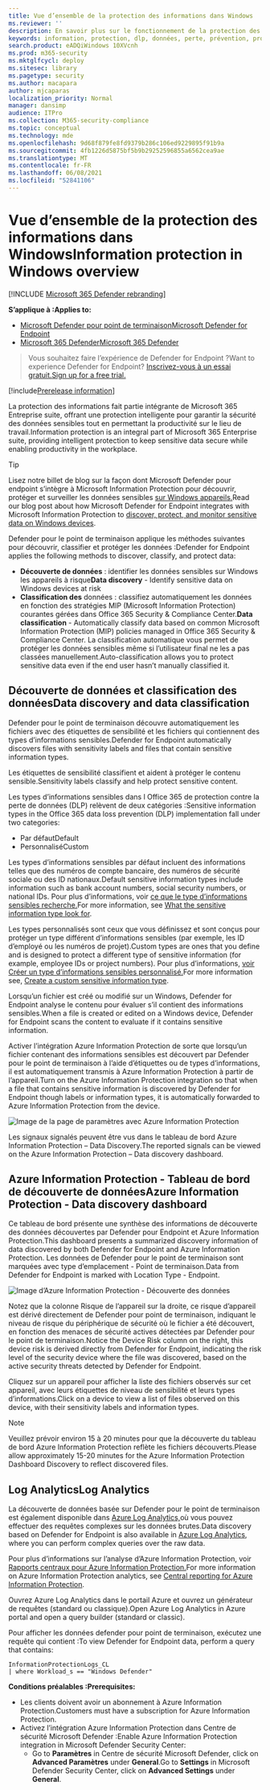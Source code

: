 ```yaml
---
title: Vue d’ensemble de la protection des informations dans Windows
ms.reviewer: ''
description: En savoir plus sur le fonctionnement de la protection des informations Windows pour identifier et protéger les informations sensibles
keywords: information, protection, dlp, données, perte, prévention, protéger
search.product: eADQiWindows 10XVcnh
ms.prod: m365-security
ms.mktglfcycl: deploy
ms.sitesec: library
ms.pagetype: security
ms.author: macapara
author: mjcaparas
localization_priority: Normal
manager: dansimp
audience: ITPro
ms.collection: M365-security-compliance
ms.topic: conceptual
ms.technology: mde
ms.openlocfilehash: 9d68f879fe8fd9379b286c106ed9229895f91b9a
ms.sourcegitcommit: 4fb1226d5875bf5b9b29252596855a6562cea9ae
ms.translationtype: MT
ms.contentlocale: fr-FR
ms.lasthandoff: 06/08/2021
ms.locfileid: "52841106"
---
```

# <a name="information-protection-in-windows-overview"></a><span data-ttu-id="9c782-104">Vue d’ensemble de la protection des informations dans Windows</span><span class="sxs-lookup"><span data-stu-id="9c782-104">Information protection in Windows overview</span></span>

[!INCLUDE [Microsoft 365 Defender rebranding](../../includes/microsoft-defender.md)]

<span data-ttu-id="9c782-105">**S’applique à :**</span><span class="sxs-lookup"><span data-stu-id="9c782-105">**Applies to:**</span></span>

- [<span data-ttu-id="9c782-106">Microsoft Defender pour point de terminaison</span><span class="sxs-lookup"><span data-stu-id="9c782-106">Microsoft Defender for Endpoint</span></span>](https://go.microsoft.com/fwlink/p/?linkid=2154037)
- [<span data-ttu-id="9c782-107">Microsoft 365 Defender</span><span class="sxs-lookup"><span data-stu-id="9c782-107">Microsoft 365 Defender</span></span>](https://go.microsoft.com/fwlink/?linkid=2118804)

> <span data-ttu-id="9c782-108">Vous souhaitez faire l’expérience de Defender for Endpoint ?</span><span class="sxs-lookup"><span data-stu-id="9c782-108">Want to experience Defender for Endpoint?</span></span> [<span data-ttu-id="9c782-109">Inscrivez-vous à un essai gratuit.</span><span class="sxs-lookup"><span data-stu-id="9c782-109">Sign up for a free trial.</span></span>](https://www.microsoft.com/microsoft-365/windows/microsoft-defender-atp?ocid=docs-wdatp-exposedapis-abovefoldlink) 


[!include[Prerelease information](../../includes/prerelease.md)]

<span data-ttu-id="9c782-110">La protection des informations fait partie intégrante de Microsoft 365 Entreprise suite, offrant une protection intelligente pour garantir la sécurité des données sensibles tout en permettant la productivité sur le lieu de travail.</span><span class="sxs-lookup"><span data-stu-id="9c782-110">Information protection is an integral part of Microsoft 365 Enterprise suite, providing intelligent protection to keep sensitive data secure while enabling productivity in the workplace.</span></span>


>[!TIP]
> <span data-ttu-id="9c782-111">Lisez notre billet de blog sur la façon dont Microsoft Defender pour endpoint s’intègre à Microsoft Information Protection pour découvrir, protéger et surveiller les données sensibles [sur Windows appareils.](https://cloudblogs.microsoft.com/microsoftsecure/2019/01/17/windows-defender-atp-integrates-with-microsoft-information-protection-to-discover-protect-and-monitor-sensitive-data-on-windows-devices/)</span><span class="sxs-lookup"><span data-stu-id="9c782-111">Read our blog post about how Microsoft Defender for Endpoint integrates with Microsoft Information Protection to [discover, protect, and monitor sensitive data on Windows devices](https://cloudblogs.microsoft.com/microsoftsecure/2019/01/17/windows-defender-atp-integrates-with-microsoft-information-protection-to-discover-protect-and-monitor-sensitive-data-on-windows-devices/).</span></span>

<span data-ttu-id="9c782-112">Defender pour le point de terminaison applique les méthodes suivantes pour découvrir, classifier et protéger les données :</span><span class="sxs-lookup"><span data-stu-id="9c782-112">Defender for Endpoint applies the following methods to discover, classify, and protect data:</span></span>

- <span data-ttu-id="9c782-113">**Découverte de données** : identifier les données sensibles sur Windows les appareils à risque</span><span class="sxs-lookup"><span data-stu-id="9c782-113">**Data discovery** - Identify sensitive data on Windows devices at risk</span></span>
- <span data-ttu-id="9c782-114">**Classification des** données : classifiez automatiquement les données en fonction des stratégies MIP (Microsoft Information Protection) courantes gérées dans Office 365 Security & Compliance Center.</span><span class="sxs-lookup"><span data-stu-id="9c782-114">**Data classification** - Automatically classify data based on common Microsoft Information Protection (MIP) policies managed in Office 365 Security & Compliance Center.</span></span> <span data-ttu-id="9c782-115">La classification automatique vous permet de protéger les données sensibles même si l’utilisateur final ne les a pas classées manuellement.</span><span class="sxs-lookup"><span data-stu-id="9c782-115">Auto-classification allows you to protect sensitive data even if the end user hasn’t manually classified it.</span></span>


## <a name="data-discovery-and-data-classification"></a><span data-ttu-id="9c782-116">Découverte de données et classification des données</span><span class="sxs-lookup"><span data-stu-id="9c782-116">Data discovery and data classification</span></span>

<span data-ttu-id="9c782-117">Defender pour le point de terminaison découvre automatiquement les fichiers avec des étiquettes de sensibilité et les fichiers qui contiennent des types d’informations sensibles.</span><span class="sxs-lookup"><span data-stu-id="9c782-117">Defender for Endpoint automatically discovers files with sensitivity labels and files that contain sensitive information types.</span></span>

<span data-ttu-id="9c782-118">Les étiquettes de sensibilité classifient et aident à protéger le contenu sensible.</span><span class="sxs-lookup"><span data-stu-id="9c782-118">Sensitivity labels classify and help protect sensitive content.</span></span>

<span data-ttu-id="9c782-119">Les types d’informations sensibles dans l Office 365 de protection contre la perte de données (DLP) relèvent de deux catégories :</span><span class="sxs-lookup"><span data-stu-id="9c782-119">Sensitive information types in the Office 365 data loss prevention (DLP) implementation fall under two categories:</span></span>

- <span data-ttu-id="9c782-120">Par défaut</span><span class="sxs-lookup"><span data-stu-id="9c782-120">Default</span></span>
- <span data-ttu-id="9c782-121">Personnalisé</span><span class="sxs-lookup"><span data-stu-id="9c782-121">Custom</span></span>

<span data-ttu-id="9c782-122">Les types d’informations sensibles par défaut incluent des informations telles que des numéros de compte bancaire, des numéros de sécurité sociale ou des ID nationaux.</span><span class="sxs-lookup"><span data-stu-id="9c782-122">Default sensitive information types include information such as bank account numbers, social security numbers, or national IDs.</span></span> <span data-ttu-id="9c782-123">Pour plus d’informations, voir [ce que le type d’informations sensibles recherche.](/office365/securitycompliance/what-the-sensitive-information-types-look-for)</span><span class="sxs-lookup"><span data-stu-id="9c782-123">For more information, see [What the sensitive information type look for](/office365/securitycompliance/what-the-sensitive-information-types-look-for).</span></span>

<span data-ttu-id="9c782-124">Les types personnalisés sont ceux que vous définissez et sont conçus pour protéger un type différent d’informations sensibles (par exemple, les ID d’employé ou les numéros de projet).</span><span class="sxs-lookup"><span data-stu-id="9c782-124">Custom types are ones that you define and is designed to protect a different type of sensitive information (for example, employee IDs or project numbers).</span></span> <span data-ttu-id="9c782-125">Pour plus d’informations, [voir Créer un type d’informations sensibles personnalisé.](/office365/securitycompliance/create-a-custom-sensitive-information-type)</span><span class="sxs-lookup"><span data-stu-id="9c782-125">For more information see, [Create a custom sensitive information type](/office365/securitycompliance/create-a-custom-sensitive-information-type).</span></span>

<span data-ttu-id="9c782-126">Lorsqu’un fichier est créé ou modifié sur un Windows, Defender for Endpoint analyse le contenu pour évaluer s’il contient des informations sensibles.</span><span class="sxs-lookup"><span data-stu-id="9c782-126">When a file is created or edited on a  Windows device, Defender for Endpoint scans the content to evaluate if it contains sensitive information.</span></span>

<span data-ttu-id="9c782-127">Activer l’intégration Azure Information Protection de sorte que lorsqu’un fichier contenant des informations sensibles est découvert par Defender pour le point de terminaison à l’aide d’étiquettes ou de types d’informations, il est automatiquement transmis à Azure Information Protection à partir de l’appareil.</span><span class="sxs-lookup"><span data-stu-id="9c782-127">Turn on the Azure Information Protection integration so that when a file that contains sensitive information is discovered by Defender for Endpoint though labels or information types, it is automatically forwarded to Azure Information Protection from the device.</span></span>

![Image de la page de paramètres avec Azure Information Protection](images/atp-settings-aip.png)

<span data-ttu-id="9c782-129">Les signaux signalés peuvent être vus dans le tableau de bord Azure Information Protection – Data Discovery.</span><span class="sxs-lookup"><span data-stu-id="9c782-129">The reported signals can be viewed on the Azure Information Protection – Data discovery dashboard.</span></span>

## <a name="azure-information-protection---data-discovery-dashboard"></a><span data-ttu-id="9c782-130">Azure Information Protection - Tableau de bord de découverte de données</span><span class="sxs-lookup"><span data-stu-id="9c782-130">Azure Information Protection - Data discovery dashboard</span></span>

<span data-ttu-id="9c782-131">Ce tableau de bord présente une synthèse des informations de découverte des données découvertes par Defender pour Endpoint et Azure Information Protection.</span><span class="sxs-lookup"><span data-stu-id="9c782-131">This dashboard presents a summarized discovery information of data discovered by both Defender for Endpoint and Azure Information Protection.</span></span> <span data-ttu-id="9c782-132">Les données de Defender pour le point de terminaison sont marquées avec type d’emplacement - Point de terminaison.</span><span class="sxs-lookup"><span data-stu-id="9c782-132">Data from Defender for Endpoint is marked with Location Type - Endpoint.</span></span>

![Image d’Azure Information Protection - Découverte des données](images/azure-data-discovery.png)

<span data-ttu-id="9c782-134">Notez que la colonne Risque de l’appareil sur la droite, ce risque d’appareil est dérivé directement de Defender pour point de terminaison, indiquant le niveau de risque du périphérique de sécurité où le fichier a été découvert, en fonction des menaces de sécurité actives détectées par Defender pour le point de terminaison.</span><span class="sxs-lookup"><span data-stu-id="9c782-134">Notice the Device Risk column on the right, this device risk is derived directly from Defender for Endpoint, indicating the risk level of the security device where the file was discovered, based on the active security threats detected by Defender for Endpoint.</span></span>

<span data-ttu-id="9c782-135">Cliquez sur un appareil pour afficher la liste des fichiers observés sur cet appareil, avec leurs étiquettes de niveau de sensibilité et leurs types d’informations.</span><span class="sxs-lookup"><span data-stu-id="9c782-135">Click on a device to view a list of files observed on this device, with their sensitivity labels and information types.</span></span>

>[!NOTE]
><span data-ttu-id="9c782-136">Veuillez prévoir environ 15 à 20 minutes pour que la découverte du tableau de bord Azure Information Protection reflète les fichiers découverts.</span><span class="sxs-lookup"><span data-stu-id="9c782-136">Please allow approximately 15-20 minutes for the Azure Information Protection Dashboard Discovery to reflect discovered files.</span></span>

## <a name="log-analytics"></a><span data-ttu-id="9c782-137">Log Analytics</span><span class="sxs-lookup"><span data-stu-id="9c782-137">Log Analytics</span></span>

<span data-ttu-id="9c782-138">La découverte de données basée sur Defender pour le point de terminaison est également disponible dans [Azure Log Analytics,](/azure/log-analytics/log-analytics-overview)où vous pouvez effectuer des requêtes complexes sur les données brutes.</span><span class="sxs-lookup"><span data-stu-id="9c782-138">Data discovery based on Defender for Endpoint is also available in [Azure Log Analytics](/azure/log-analytics/log-analytics-overview), where you can perform complex queries over the raw data.</span></span>

<span data-ttu-id="9c782-139">Pour plus d’informations sur l’analyse d’Azure Information Protection, voir [Rapports centraux pour Azure Information Protection.](/azure/information-protection/reports-aip)</span><span class="sxs-lookup"><span data-stu-id="9c782-139">For more information on Azure Information Protection analytics, see [Central reporting for Azure Information Protection](/azure/information-protection/reports-aip).</span></span>

<span data-ttu-id="9c782-140">Ouvrez Azure Log Analytics dans le portail Azure et ouvrez un générateur de requêtes (standard ou classique).</span><span class="sxs-lookup"><span data-stu-id="9c782-140">Open Azure Log Analytics in Azure portal and open a query builder (standard or classic).</span></span>

<span data-ttu-id="9c782-141">Pour afficher les données defender pour point de terminaison, exécutez une requête qui contient :</span><span class="sxs-lookup"><span data-stu-id="9c782-141">To view Defender for Endpoint data, perform a query that contains:</span></span>

```
InformationProtectionLogs_CL
| where Workload_s == "Windows Defender"
```

<span data-ttu-id="9c782-142">**Conditions préalables :**</span><span class="sxs-lookup"><span data-stu-id="9c782-142">**Prerequisites:**</span></span>

- <span data-ttu-id="9c782-143">Les clients doivent avoir un abonnement à Azure Information Protection.</span><span class="sxs-lookup"><span data-stu-id="9c782-143">Customers must have a subscription for Azure Information Protection.</span></span>
- <span data-ttu-id="9c782-144">Activez l’intégration Azure Information Protection dans Centre de sécurité Microsoft Defender :</span><span class="sxs-lookup"><span data-stu-id="9c782-144">Enable Azure Information Protection integration in Microsoft Defender Security Center:</span></span>
    - <span data-ttu-id="9c782-145">Go to **Paramètres** in Centre de sécurité Microsoft Defender, click on **Advanced Paramètres** under **General**.</span><span class="sxs-lookup"><span data-stu-id="9c782-145">Go to **Settings** in Microsoft Defender Security Center, click on **Advanced Settings** under **General**.</span></span>



